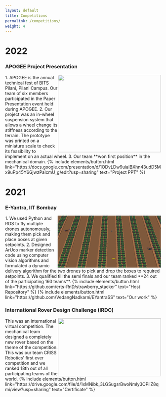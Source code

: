 ```yaml
---
layout: default
title: Competitions
permalink: /competitions/
weight: 4
---
```

# 2022
### APOGEE Project Presentation
<img align ="right" src="/img/variable_stiffness.png" width="333" height="250">
1. APOGEE is the annual technical fest of BITS Pilani, Pilani Campus. Our team of six members participated in the Paper Presentation event held during APOGEE. 
2. Our  project was an in-wheel suspension system that allows a wheel change its stiffness according to the terrain. The prototype was printed on a miniature scale to check its feasibility to implement on an actual wheel.
3. Our team **won first position** in the mechanical domain.
{% include elements/button.html link="https://docs.google.com/presentation/d/1ODvLDw9uiaIBXhn43udD5Mx9uPp45Y6GjwzPaIcmU_g/edit?usp=sharing" text="Project PPT" %}

# 2021
### **E-Yantra, IIT Bombay**
<img align ="right" src="/img/e_yantra.png" width="334" height="168">
1. We used Python and ROS to fly multiple drones autonomously, making them pick and place boxes at given setpoints.
2. Designed ArUco marker detection code using computer vision algorithms and formulated a dynamic delivery algorithm for the two drones to pick and drop the boxes to required setpoints.
3. We qualified till the semi finals and our team ranked **24 out of the participating 160 teams**.
<!-- <br clear="left"/> -->
{% include elements/button.html link="https://github.com/erts-RnD/strawberry_stacker" text="Host Repository" %}
{% include elements/button.html link="https://github.com/VedangNadkarni/EYantraSS" text="Our work" %}


### **International Rover Design Challenge (IRDC)**
<img align ="right" src="/img/IRDC_2021.png" width="333" height="187">
<!-- ### Tools: Fusion 360, ANSYS -->
This was an international virtual competition. The mechanical team designed a completely new rover based on the theme of the competition. This was our team CRISS Robotics' first ever competition and we ranked 18th out of all participating teams of the world.
{% include elements/button.html link="https://drive.google.com/file/d/1xMNibk_3LGSugsrBwoNmly3OPilZ8qmi/view?usp=sharing" text="Certificate" %}